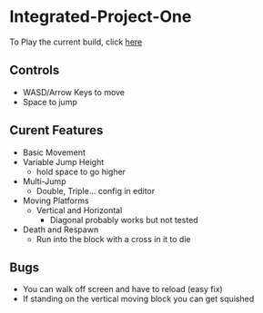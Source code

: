 # Integrated-Project-One
 
To Play the current build, click [here](https://CynicalMouse.github.io/Integrated-Project-One/Builds/28-02-2022/index.html)  
## Controls
- WASD/Arrow Keys to move
- Space to jump
  
## Curent Features  
- Basic Movement  
- Variable Jump Height 
  - hold space to go higher  
- Multi-Jump 
  - Double, Triple... config in editor  
- Moving Platforms 
  - Vertical and Horizontal 
    - Diagonal probably works but not tested  
- Death and Respawn  
  - Run into the block with a cross in it to die

## Bugs
- You can walk off screen and have to reload (easy fix)  
- If standing on the vertical moving block you can get squished 
